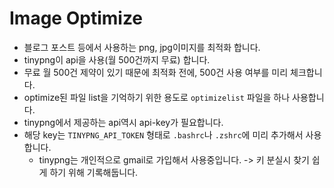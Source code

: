 # Image Optimize
- 블로그 포스트 등에서 사용하는 png, jpg이미지를 최적화 합니다.
- tinypng이 api을 사용(월 500건까지 무료) 합니다.
- 무료 월 500건 제약이 있기 때문에 최적화 전에, 500건 사용 여부를 미리 체크합니다.
- optimize된 파일 list을 기억하기 위한 용도로 ```optimizelist``` 파일을 하나 사용합니다.
- tinypng에서 제공하는 api역시 api-key가 필요합니다.
- 해당 key는 ```TINYPNG_API_TOKEN``` 형태로 ```.bashrc```나 ```.zshrc```에 미리 추가해서 사용합니다.
  - tinypng는 개인적으로 gmail로 가입해서 사용중입니다. -> 키 분실시 찾기 쉽게 하기 위해 기록해둡니다.
